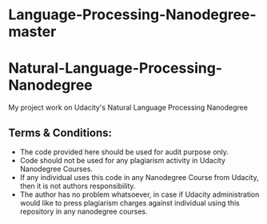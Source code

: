 # Language-Processing-Nanodegree-master
# Natural-Language-Processing-Nanodegree
My project work on Udacity's Natural Language Processing Nanodegree

## Terms & Conditions:

* The code provided here should be used for audit purpose only.
* Code should not be used for any plagiarism activity in Udacity Nanodegree Courses. 
* If any individual uses this code in any Nanodegree Course from Udacity, then it is not authors responsibility.
* The author has no problem whatsoever, in case if Udacity administration would like to press plagiarism charges against individual using this repository in any nanodegree courses.

